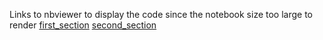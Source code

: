 Links to nbviewer to display the code since the notebook size too large to render
[first_section](https://nbviewer.org/github/sagarlimbu0/OCO2-OCO3/blob/main/ARSET_/Different_sections/first_section_vol_1_single_file_example.ipynb)
[second_section](https://nbviewer.org/github/sagarlimbu0/OCO2-OCO3/blob/main/ARSET_/Different_sections/second_vol_1_single_file_example.ipynb)
